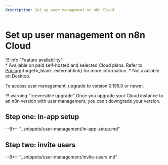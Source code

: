 ```yaml
---
description: Set up user management on n8n Cloud
---
```


# Set up user management on n8n Cloud

!!! info "Feature availability"		
		* Available on paid self-hosted and selected Cloud plans. Refer to [Pricing](https://n8n.io/pricing/){:target=_blank .external-link} for more information.
		* Not available on Desktop.

To access user management, upgrade to version 0.195.0 or newer.

!!! warning "Irreversible upgrade"
	Once you upgrade your Cloud instance to an n8n version with user management, you can't downgrade your version.

## Step one: in-app setup

--8<-- "_snippets/user-management/in-app-setup.md"

## Step two: invite users

--8<-- "_snippets/user-management/invite-users.md"
